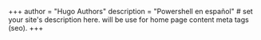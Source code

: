+++
author = "Hugo Authors"
description = "Powershell en español" # set your site's description here. will be use for home page content meta tags (seo).
+++

